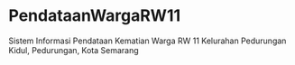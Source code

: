# PendataanWargaRW11
Sistem Informasi Pendataan Kematian Warga RW 11 Kelurahan Pedurungan Kidul, Pedurungan, Kota Semarang
